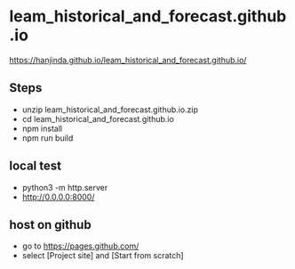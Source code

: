 # leam_historical_and_forecast.github.io
https://hanjinda.github.io/leam_historical_and_forecast.github.io/

## Steps
- unzip leam_historical_and_forecast.github.io.zip
- cd leam_historical_and_forecast.github.io
- npm install
- npm run build

## local test
- python3 -m http.server
- http://0.0.0.0:8000/

## host on github 
- go to https://pages.github.com/
- select [Project site] and [Start from scratch] 
